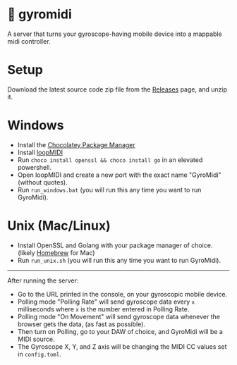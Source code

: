 # 🧭 gyromidi
A server that turns your gyroscope-having mobile device into a mappable midi controller.

# Setup
Download the latest source code zip file from the [Releases](https://github.com/odwngit/gyromidi/releases) page, and unzip it.
# Windows
- Install the [Chocolatey Package Manager](https://chocolatey.org/)
- Install [loopMIDI](https://www.tobias-erichsen.de/software/loopmidi.html)
- Run `choco install openssl && choco install go` in an elevated powershell.
- Open loopMIDI and create a new port with the exact name "GyroMidi" (without quotes).
- Run `run_windows.bat` (you will run this any time you want to run GyroMidi).

# Unix (Mac/Linux)
- Install OpenSSL and Golang with your package manager of choice. (likely [Homebrew](https://brew.sh) for Mac)
- Run `run_unix.sh` (you will run this any time you want to run GyroMidi).

---

After running the server:
- Go to the URL printed in the console, on your gyroscopic mobile device.
- Polling mode "Polling Rate" will send gyroscope data every `x` milliseconds where `x` is the number entered in Polling Rate.
- Polling mode "On Movement" will send gyroscope data whenever the browser gets the data, (as fast as possible).
- Then turn on Polling, go to your DAW of choice, and GyroMidi will be a MIDI source.
- The Gyroscope X, Y, and Z axis will be changing the MIDI CC values set in `config.toml`.
